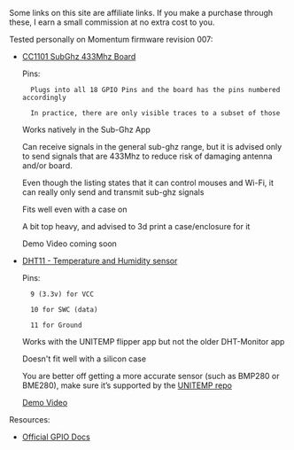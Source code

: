 Some links on this site are affiliate links. If you make a purchase through these, I earn a small commission at no extra cost to you.

Tested personally on Momentum firmware revision 007: 

* [CC1101 SubGhz 433Mhz Board](https://s.click.aliexpress.com/e/_Dd17tsN)

    Pins:

        Plugs into all 18 GPIO Pins and the board has the pins numbered accordingly

        In practice, there are only visible traces to a subset of those

    Works natively in the Sub-Ghz App

    Can receive signals in the general sub-ghz range, but it is advised only to send signals that are 433Mhz to reduce risk of damaging antenna and/or board.

    Even though the listing states that it can control mouses and Wi-Fi, it can really only send and transmit sub-ghz signals

    Fits well even with a case on

    A bit top heavy, and advised to 3d print a case/enclosure for it

    Demo Video coming soon


* [DHT11 - Temperature and Humidity sensor](https://s.click.aliexpress.com/e/_Ddo8mjr)
    
    Pins:

        9 (3.3v) for VCC 

        10 for SWC (data) 

        11 for Ground

    Works with the UNITEMP flipper app but not the older DHT-Monitor app 

    Doesn't fit well with a silicon case 

    You are better off getting a more accurate sensor (such as BMP280 or BME280), make sure it’s supported by the [UNITEMP repo](https://github.com/quen0n/unitemp-flipperzero)

    [Demo Video](https://www.youtube.com/watch?v=Jic9GVFarsc)


Resources:

* [Official GPIO Docs](https://docs.flipper.net/gpio-and-modules)
